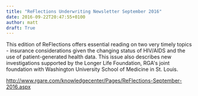 ```yaml
---
title: "ReFlections Underwriting Newsletter September 2016"
date: 2016-09-22T20:47:55+0100
author: matt
draft: True
---
```

This edition of ReFlections offers essential reading on two very timely topics - insurance considerations given the changing status of HIV/AIDS and the use of patient-generated health data. This issue also describes new investigations supported by the Longer Life Foundation, RGA's joint foundation with Washington University School of Medicine in St. Louis.

http://www.rgare.com/knowledgecenter/Pages/ReFlections-September-2016.aspx

